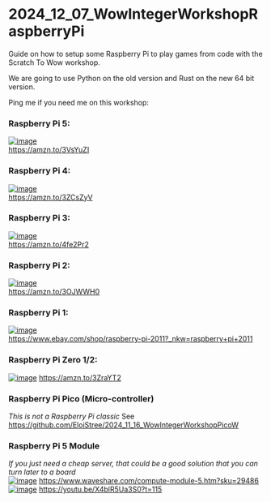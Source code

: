 # 2024_12_07_WowIntegerWorkshopRaspberryPi
Guide on how to setup some Raspberry Pi to play games from code with the Scratch To Wow workshop.

We are going to use Python on the old version and Rust on the new 64 bit version.

Ping me if you need me on this workshop:


### Raspberry Pi 5:  
[![image](https://github.com/user-attachments/assets/1d617ab2-815f-4572-9d3e-42e2d5e3e9cb)](https://amzn.to/3VsYuZI)  
https://amzn.to/3VsYuZI

### Raspberry Pi 4:  
[![image](https://github.com/user-attachments/assets/224afd6e-52be-4428-8977-49d7085729a5)](https://amzn.to/3ZCsZyV)  
https://amzn.to/3ZCsZyV

### Raspberry Pi 3: 
[![image](https://github.com/user-attachments/assets/934aa51d-5090-406a-a35e-00115b5b787f)](https://amzn.to/4fe2Pr2)  
https://amzn.to/4fe2Pr2  

### Raspberry Pi 2:    
[![image](https://github.com/user-attachments/assets/ea0c1434-dc1b-4f19-9055-0cd27d70dc36)
](https://amzn.to/3OJWWH0)  
https://amzn.to/3OJWWH0


### Raspberry Pi 1:  
[![image](https://github.com/user-attachments/assets/605a0879-ad19-4f9e-b80e-9621cebbfc74)](https://www.ebay.com/shop/raspberry-pi-2011?_nkw=raspberry+pi+2011)  
https://www.ebay.com/shop/raspberry-pi-2011?_nkw=raspberry+pi+2011  


### Raspberry Pi Zero 1/2:
[![image](https://github.com/user-attachments/assets/f6cfdd36-507a-4ef7-9418-bf7f0a688f68)](https://amzn.to/3ZraYT2)
https://amzn.to/3ZraYT2


### Raspberry Pi Pico (Micro-controller)
_This is not a Raspberry Pi classic_
See https://github.com/EloiStree/2024_11_16_WowIntegerWorkshopPicoW

### Raspberry Pi 5 Module  
_If you just need a cheap server, that could be a good solution that you can turn later to a board_  
[![image](https://github.com/user-attachments/assets/41d6bb82-96c5-43a1-bf53-c7db36e054bd)](https://www.waveshare.com/compute-module-5.htm?sku=29486) 
https://www.waveshare.com/compute-module-5.htm?sku=29486  
[![image](https://github.com/user-attachments/assets/c2cd5841-49ce-45d8-948e-c6eb184ef32b)](https://youtu.be/X4blR5Ua3S0?t=115)
https://youtu.be/X4blR5Ua3S0?t=115  


